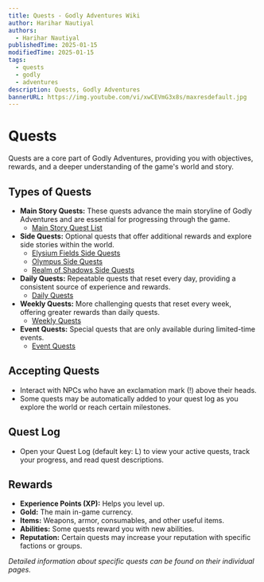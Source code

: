 ```yaml
---
title: Quests - Godly Adventures Wiki
author: Harihar Nautiyal
authors:
  - Harihar Nautiyal
publishedTime: 2025-01-15
modifiedTime: 2025-01-15
tags:
  - quests
  - godly
  - adventures
description: Quests, Godly Adventures
bannerURL: https://img.youtube.com/vi/xwCEVmG3x8s/maxresdefault.jpg
---
```


# Quests

Quests are a core part of Godly Adventures, providing you with objectives, rewards, and a deeper understanding of the game's world and story.
## Types of Quests

*   **Main Story Quests:** These quests advance the main storyline of Godly Adventures and are essential for progressing through the game.
    *   [Main Story Quest List](Gameplay/Quests/Main%20Story)
*   **Side Quests:** Optional quests that offer additional rewards and explore side stories within the world.
    *   [Elysium Fields Side Quests](Gameplay/Quests/Side%20Quests/Elysium%20Fields)
    *   [Olympus Side Quests](Gameplay/Quests/Side%20Quests/Olympus)
    *   [Realm of Shadows Side Quests](Gameplay/Quests/Side%20Quests/Realm%20of%20Shadows)
*   **Daily Quests:** Repeatable quests that reset every day, providing a consistent source of experience and rewards.
    *   [Daily Quests](Gameplay/Quests/Daily)
*   **Weekly Quests:** More challenging quests that reset every week, offering greater rewards than daily quests.
    *   [Weekly Quests](Gameplay/Quests/Weekly)
*   **Event Quests:** Special quests that are only available during limited-time events.
    *   [Event Quests](Gameplay/Quests/Event)

## Accepting Quests

*   Interact with NPCs who have an exclamation mark (!) above their heads.
*   Some quests may be automatically added to your quest log as you explore the world or reach certain milestones.

## Quest Log

*   Open your Quest Log (default key: L) to view your active quests, track your progress, and read quest descriptions.

## Rewards

*   **Experience Points (XP):**  Helps you level up.
*   **Gold:** The main in-game currency.
*   **Items:** Weapons, armor, consumables, and other useful items.
*   **Abilities:** Some quests reward you with new abilities.
*   **Reputation:** Certain quests may increase your reputation with specific factions or groups.

*Detailed information about specific quests can be found on their individual pages.*